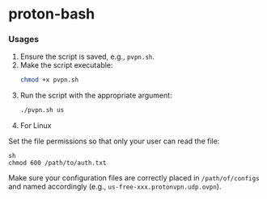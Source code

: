 # proton-bash

### Usages
1. Ensure the script is saved, e.g., `pvpn.sh`.
2. Make the script executable:
    ```sh
    chmod +x pvpn.sh
    ```
3. Run the script with the appropriate argument:
    ```sh
    ./pvpn.sh us
    ```
4. For Linux

Set the file permissions so that only your user can read the file:
```
sh
chmod 600 /path/to/auth.txt
```

Make sure your configuration files are correctly placed in `/path/of/configs` and named accordingly (e.g., `us-free-xxx.protonvpn.udp.ovpn`).
